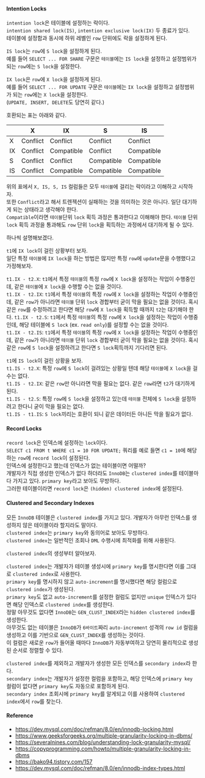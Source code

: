 #### Intention Locks
`intention lock`은 테이블에 설정하는 락이다.  
`intention shared lock(IS)`, `intention exclusive lock(IX)` 두 종료가 있다.    
테이블에 설정함과 동시에 하위 레벨인 `row` 단위에도 락을 설정하게 된다.    

`IS lock`는 `row`에 `S lock`을 설정하게 된다.  
예를 들어 `SELECT ... FOR SHARE` 구문은 `테이블`에는 `IS lock`을 설정하고 설정범위가 되는 `row`에는 `S lock`을 설정한다.

`IX lock`은 `row`에 `X lock`을 설정하게 된다.  
예를 들어 `SELECT ... FOR UPDATE` 구문은 `테이블`에는 `IX lock`을 설정하고 설정범위가 되는 `row`에는 `X lock`을 설정한다.   
(`UPDATE, INSERT, DELETE`도 당연히 같다.)

호환되는 표는 아래와 같다.

 |    | X    | IX    | S     | IS|
|-----|-------|-------|---|---|
| X   |Conflict| Conflict | Conflict  |Conflict  |
| IX  |Conflict| Compatible | Conflict  |Compatible  |
| S   |Conflict| Conflict | Compatible | Compatible |
| IS  |Conflict| Compatible | Compatible | Compatible |

위의 표에서 `X, IS, S, IS` 컬럼들은 모두 `테이블`에 걸리는 락이라고 이해하고 시작하자.  
또한 `Conflict`라고 해서 트렌젝션이 실패하는 것을 의미하는 것은 아니다. 일단 대기하게 되는 상태라고 생각해야 한다.  
`Compatible`이라면 `테이블`단위 `lock` 획득 과정은 통과한다고 이해해야 한다. `테이블` 단위 `lock` 획득 과정을 통과해도 `row` 단위 `lock`을 획득하는 과정에서 대기하게 될 수 있다.

하나씩 설명해보겠다.  

`t1`에 `IX lock`이 걸린 상황부터 보자.  
일단 특정 `테이블`에 `IX lock`을 하는 방법은 많지만 특정 `row`에 `update`문을 수행했다고 가정해보자.

`t1.IX - t2.X`: `t1`에서 특정 `테이블`의 특정 `row`에 `X lock`을 설정하는 작업이 수행중인데, 같은 `테이블`에 `X lock`을 수행할 수는 없을 것이다.  
`t1.IX - t2.IX`: `t1`에서 특정 `테이블`의 특정 `row`에 `X lock`을 설정하는 작업이 수행중인데, 같은 `row`가 아니라면 `테이블` 단위 `lock` 경합부터 굳이 막을 필요는 없을 것이다. 
혹시 같은 `row`를 수정하려고 한다면 해당 `row`에 `X lock`을 획득할 때까지 `t2`는 대기해야 한다.
`t1.IX - t2.S`: `t1`에서 특정 `테이블`의 특정 `row`에 `X lock`을 설정하는 작업이 수행중인데, 해당 테이블에 `S lock` (ex. `read only`)를 설정할 수는 없을 것이다.  
`t1.IX - t2.IS`: `t1`에서 특정 `테이블`의 특정 `row`에 `X lock`을 설정하는 작업이 수행중인데, 같은 `row`가 아니라면 `테이블` 단위 `lock` 경합부터 굳이 막을 필요는 없을 것이다. 
혹시 같은 `row`에 `S lock`을 설정하려고 한다면 `S lock`획득까지 기다리면 된다.  


`t1`에 `IS lock`이 걸린 상황을 보자.  
`t1.IS - t2.X`: 특정 `row`에 `S lock`이 걸려있는 상황일 텐데 해당 `테이블`에 `X lock`을 걸수는 없다.    
`t1.IS - t2.IX`: 같은 `row`만 아니라면 막을 필요는 없다. 같은 `row`라면 `t2`가 대기하게 된다.  
`t1.IS - t2.S`: 특정 `row`에 `S lock`을 설정하고 있는데 `테이블` 전체에 `S lock`을 설정하려고 한다니 굳이 막을 필요는 없다.  
`t1.IS - t1.IS`: `S lock`끼리는 호환이 되니 같은 데이터든 아니든 막을 필요가 없다.  



#### Record Locks
`record lock`은 인덱스에 설정하는 `lock`이다.   
`SELECT c1 FROM t WHERE c1 = 10 FOR UPDATE;` 쿼리를 예로 들면 `c1 = 10`에 해당하는 `row`에 `record lock`이 설정된다.  
인덱스에 설정한다고 했는데 인덱스가 없는 테이블이면 어떨까?  
개발자가 직접 생성한 인덱스가 없다 하더라도 `InnoDB`는 `clustered index`를 테이블마다 가지고 있다. `primary key`라고 보아도 무방하다.   
그러한 테이블이라면 `record lock`은 `(hidden) clustered index`에 설정된다.



#### Clustered and Secondary Indexes
모든 `InnoDB` 테이블은 `clustered index`를 가지고 있다. 개발자가 아무런 인덱스를 생성하지 않은 테이블이라 할지라도 말이다.  
`clustered index`는 `primary key`와 동의어로 보아도 무방하다.  
`clustered index`는 일반적인 조회나 `DML` 수행시에 최적화를 위해 사용된다. 

`clustered index`의 생성부터 알아보자.  

`clustered index`는 개발자가 테이블 생성시에 `primary key`를 명시한다면 이를 그대로 `clustered index`로 사용한다.  
`primary key`를 명시하지 않고 `auto-increment`를 명시했다면 해당 컬럼으로 `clustered index`가 생성된다.  
`primary key`도 없고 `auto-increment`를 설정한 컬럼도 없지만 `unique` 인덱스가 있다면 해당 인덱스로 `clustered index`를 생성한다.   
정말 아무것도 없다면 `InnoDB`는 `GEN_CLUST_INDEX`라는 `hidden clustered index`를 생성한다.  
아무것도 없는 테이블은 `InnoDB`가 `6바이트`짜리 `auto-increment` 성격의 `row id` 컬럼을 생성하고 이를 기반으로 `GEN_CLUST_INDEX`를 생성하는 것이다.  
이 컬럼은 새로운 `row`가 들어올 때마다 `InnoDB`가 자동부여하고 당연히 물리적으로 생성된 순서로 정렬할 수 있다.  

`clustered index`를 제외하고 개발자가 생성한 모든 인덱스를 `secondary index`라 한다.  
`secondary index`는 개발자가 설정한 컬럼을 포함하고, 해당 인덱스에 `primary key` 컬럼이 없다면 `primary key`도 자동으로 포함하게 된다.  
`secondary index` 조회시에 `primary key`를 알게되고 이를 사용하여 `clustered index`에서 `row`를 찾는다.


#### Reference
- https://dev.mysql.com/doc/refman/8.0/en/innodb-locking.html
- https://www.geeksforgeeks.org/multiple-granularity-locking-in-dbms/
- https://severalnines.com/blog/understanding-lock-granularity-mysql/
- https://copyprogramming.com/howto/multiple-granularity-locking-in-dbms
- https://bako94.tistory.com/157
- https://dev.mysql.com/doc/refman/8.0/en/innodb-index-types.html